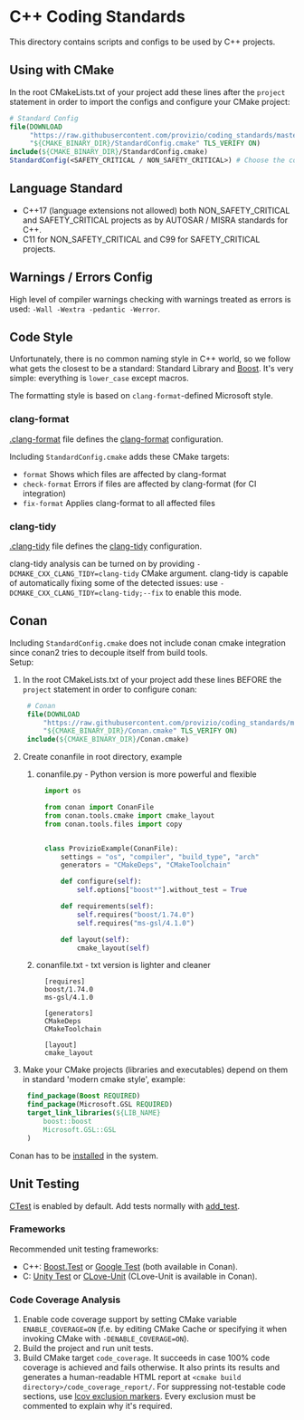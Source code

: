 # C++ Coding Standards

This directory contains scripts and configs to be used by C++ projects.

## Using with CMake

In the root CMakeLists.txt of your project add these lines after the `project`
statement in order to import the configs and configure your CMake project:

```CMake
# Standard Config
file(DOWNLOAD
     "https://raw.githubusercontent.com/provizio/coding_standards/master/cpp/cmake/StandardConfig.cmake"
     "${CMAKE_BINARY_DIR}/StandardConfig.cmake" TLS_VERIFY ON)
include(${CMAKE_BINARY_DIR}/StandardConfig.cmake)
StandardConfig(<SAFETY_CRITICAL / NON_SAFETY_CRITICAL>) # Choose the configuration type
```

## Language Standard

- C++17 (language extensions not allowed) both NON_SAFETY_CRITICAL and SAFETY_CRITICAL projects as by
AUTOSAR / MISRA standards for C++.
- C11 for NON_SAFETY_CRITICAL and C99 for SAFETY_CRITICAL projects.

## Warnings / Errors Config

High level of compiler warnings checking with warnings treated as errors is
used: `-Wall -Wextra -pedantic -Werror`.

## Code Style

Unfortunately, there is no common naming style in C++ world, so we follow what
gets the closest to be a standard: Standard Library and
[Boost](https://www.boost.org/). It's very simple: everything is `lower_case`
except macros.

The formatting style is based on `clang-format`-defined Microsoft style.

### clang-format

[.clang-format](.clang-format) file defines the
[clang-format](https://clang.llvm.org/docs/ClangFormat.html) configuration.

Including `StandardConfig.cmake` adds these CMake targets:

- `format` Shows which files are affected by clang-format
- `check-format` Errors if files are affected by clang-format (for CI integration)
- `fix-format` Applies clang-format to all affected files

### clang-tidy

[.clang-tidy](.clang-tidy) file defines the
[clang-tidy](https://clang.llvm.org/extra/clang-tidy/) configuration.

clang-tidy analysis can be turned on by providing
`-DCMAKE_CXX_CLANG_TIDY=clang-tidy` CMake argument.
clang-tidy is capable of automatically fixing some of the detected issues: use
`-DCMAKE_CXX_CLANG_TIDY=clang-tidy;--fix` to enable this mode.

## Conan

Including `StandardConfig.cmake` does not include conan cmake integration since conan2 tries to decouple itself from build tools.  
Setup:  

  1. In the root CMakeLists.txt of your project add these lines BEFORE the `project`
statement in order to configure conan:

     ```CMake
      # Conan
      file(DOWNLOAD
          "https://raw.githubusercontent.com/provizio/coding_standards/master/cpp/cmake/Conan.cmake"
          "${CMAKE_BINARY_DIR}/Conan.cmake" TLS_VERIFY ON)
      include(${CMAKE_BINARY_DIR}/Conan.cmake)
     ```

  2. Create conanfile in root directory, example  
      1. conanfile.py - Python version is more powerful and flexible

          ```Python
            import os

            from conan import ConanFile
            from conan.tools.cmake import cmake_layout
            from conan.tools.files import copy


            class ProvizioExample(ConanFile):
                settings = "os", "compiler", "build_type", "arch"
                generators = "CMakeDeps", "CMakeToolchain"

                def configure(self):
                    self.options["boost*"].without_test = True

                def requirements(self):
                    self.requires("boost/1.74.0")
                    self.requires("ms-gsl/4.1.0")

                def layout(self):
                    cmake_layout(self)
          ```
      2. conanfile.txt - txt version is lighter and cleaner

          ```text
            [requires]
            boost/1.74.0
            ms-gsl/4.1.0

            [generators]
            CMakeDeps
            CMakeToolchain

            [layout]
            cmake_layout
          ```

  2. Make your CMake projects (libraries and executables) depend on them in standard 'modern cmake style', example:

     ```CMake
      find_package(Boost REQUIRED)
      find_package(Microsoft.GSL REQUIRED)
      target_link_libraries(${LIB_NAME}
          boost::boost
          Microsoft.GSL::GSL
      )
     ```

Conan has to be [installed](https://pypi.org/project/conan/) in the system.

## Unit Testing

[CTest](https://cmake.org/cmake/help/latest/manual/ctest.1.html) is enabled by
default. Add tests normally with [add_test](https://cmake.org/cmake/help/latest/command/add_test.html).

### Frameworks

Recommended unit testing frameworks:

- C++: [Boost.Test](https://www.boost.org/doc/libs/1_79_0/libs/test/doc/html/index.html)
  or [Google Test](https://github.com/google/googletest) (both available in Conan).
- C: [Unity Test](https://github.com/provizio/Unity/tree/provizio)
  or [CLove-Unit](https://github.com/fdefelici/clove-unit) (CLove-Unit is
  available in Conan).

### Code Coverage Analysis

1. Enable code coverage support by setting CMake variable `ENABLE_COVERAGE=ON`
  (f.e. by editing CMake Cache or specifying it when invoking CMake with
  `-DENABLE_COVERAGE=ON`).
2. Build the project and run unit tests.
3. Build CMake target `code_coverage`. It succeeds in case 100% code coverage
  is achieved and fails otherwise. It also prints its results and generates a
  human-readable HTML report at `<cmake build directory>/code_coverage_report/`.
  For suppressing not-testable code sections, use
  [lcov exclusion markers](https://manpages.debian.org/unstable/lcov/geninfo.1.en.html).
  Every exclusion must be commented to explain why it's required.
